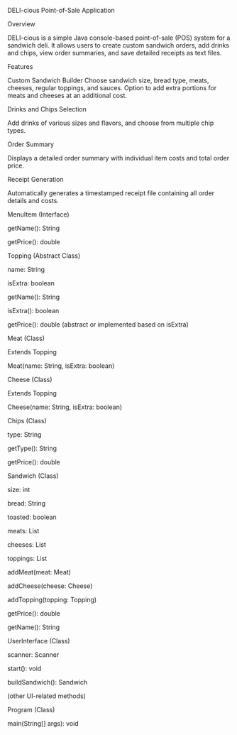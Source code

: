 DELI-cious Point-of-Sale Application


Overview

DELI-cious is a simple Java console-based point-of-sale (POS) system for a sandwich deli. It allows users to create custom sandwich orders, add drinks and chips, view order summaries, and save detailed receipts as text files.

Features

Custom Sandwich Builder
Choose sandwich size, bread type, meats, cheeses, regular toppings, and sauces. Option to add extra portions for meats and cheeses at an additional cost.

Drinks and Chips Selection

Add drinks of various sizes and flavors, and choose from multiple chip types.

Order Summary

Displays a detailed order summary with individual item costs and total order price.

Receipt Generation

Automatically generates a timestamped receipt file containing all order details and costs.



MenuItem (Interface)

getName(): String

getPrice(): double

Topping (Abstract Class)

name: String

isExtra: boolean

getName(): String

isExtra(): boolean

getPrice(): double (abstract or implemented based on isExtra)

Meat (Class)

Extends Topping

Meat(name: String, isExtra: boolean)

Cheese (Class)

Extends Topping

Cheese(name: String, isExtra: boolean)

Chips (Class)

type: String

getType(): String

getPrice(): double

Sandwich (Class)

size: int

bread: String

toasted: boolean

meats: List<Meat>

cheeses: List<Cheese>

toppings: List<Topping>

addMeat(meat: Meat)

addCheese(cheese: Cheese)

addTopping(topping: Topping)

getPrice(): double

getName(): String

UserInterface (Class)

scanner: Scanner

start(): void

buildSandwich(): Sandwich

(other UI-related methods)

Program (Class)

main(String[] args): void

